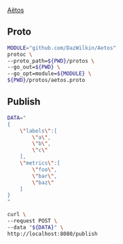 [Aëtos](https://en.wikipedia.org/wiki/A%C3%ABtos)

## Proto

```bash
MODULE="github.com/DazWilkin/Aetos"
protoc \
--proto_path=${PWD}/protos \
--go_out=${PWD} \
--go_opt=module=${MODULE} \
${PWD}/protos/aetos.proto
```

## Publish

```bash
DATA="
{
    \"labels\":[
        \"a\",
        \"b\",
        \"c\"
    ],
    \"metrics\":[
        \"foo\",
        \"bar\",
        \"baz\"
    ]
}
"

curl \
--request POST \
--data "${DATA}" \
http://localhost:8080/publish
```


